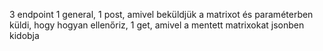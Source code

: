 3 endpoint
1 general, 1 post, amivel beküldjük a matrixot és paraméterben küldi, hogy hogyan ellenőriz, 1 get, amivel a mentett matrixokat jsonben kidobja
